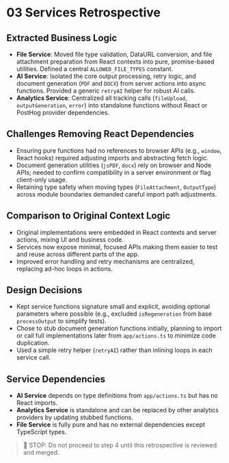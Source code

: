 # 03 Services Retrospective

## Extracted Business Logic

- **File Service**: Moved file type validation, DataURL conversion, and file attachment preparation from React contexts into pure, promise-based utilities. Defined a central `ALLOWED_FILE_TYPES` constant.
- **AI Service**: Isolated the core output processing, retry logic, and document generation (`PDF` and `DOCX`) from server actions into async functions. Provided a generic `retryAI` helper for robust AI calls.
- **Analytics Service**: Centralized all tracking calls (`fileUpload`, `outputGeneration`, `error`) into standalone functions without React or PostHog provider dependencies.

## Challenges Removing React Dependencies

- Ensuring pure functions had no references to browser APIs (e.g., `window`, React hooks) required adjusting imports and abstracting fetch logic.
- Document generation utilities (`jsPDF`, `docx`) rely on browser and Node APIs; needed to confirm compatibility in a server environment or flag client-only usage.
- Retaining type safety when moving types (`FileAttachment`, `OutputType`) across module boundaries demanded careful import path adjustments.

## Comparison to Original Context Logic

- Original implementations were embedded in React contexts and server actions, mixing UI and business code.
- Services now expose minimal, focused APIs making them easier to test and reuse across different parts of the app.
- Improved error handling and retry mechanisms are centralized, replacing ad-hoc loops in actions.

## Design Decisions

- Kept service functions signature small and explicit, avoiding optional parameters where possible (e.g., excluded `isRegeneration` from base `processOutput` to simplify tests).
- Chose to stub document generation functions initially, planning to import or call full implementations later from `app/actions.ts` to minimize code duplication.
- Used a simple retry helper (`retryAI`) rather than inlining loops in each service call.

## Service Dependencies

- **AI Service** depends on type definitions from `app/actions.ts` but has no React imports.
- **Analytics Service** is standalone and can be replaced by other analytics providers by updating stubbed functions.
- **File Service** is fully pure and has no external dependencies except TypeScript types.

> 🛑 STOP: Do not proceed to step 4 until this retrospective is reviewed and merged.
